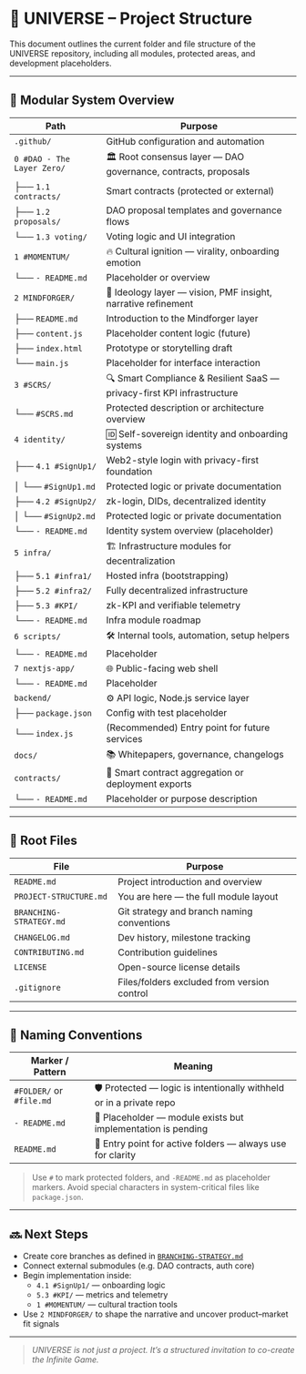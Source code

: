 # 📂 UNIVERSE – Project Structure

This document outlines the current folder and file structure of the UNIVERSE repository, including all modules, protected areas, and development placeholders.

---

## 🔢 Modular System Overview

| Path                                   | Purpose                                                                 |
|----------------------------------------|-------------------------------------------------------------------------|
| `.github/`                             | GitHub configuration and automation                                     |
| `0 #DAO - The Layer Zero/`             | 🏛️ Root consensus layer — DAO governance, contracts, proposals          |
| ├── `1.1 contracts/`                   | Smart contracts (protected or external)                                 |
| ├── `1.2 proposals/`                   | DAO proposal templates and governance flows                             |
| └── `1.3 voting/`                      | Voting logic and UI integration                                         |
| `1 #MOMENTUM/`                         | 🔥 Cultural ignition — virality, onboarding emotion                     |
| └── `- README.md`                      | Placeholder or overview                                                 |
| `2 MINDFORGER/`                        | 🧠 Ideology layer — vision, PMF insight, narrative refinement           |
| ├── `README.md`                        | Introduction to the Mindforger layer                                    |
| ├── `content.js`                       | Placeholder content logic (future)                                      |
| ├── `index.html`                       | Prototype or storytelling draft                                         |
| └── `main.js`                          | Placeholder for interface interaction                                   |
| `3 #SCRS/`                             | 🔍 Smart Compliance & Resilient SaaS — privacy-first KPI infrastructure |
| └── `#SCRS.md`                         | Protected description or architecture overview                          |
| `4 identity/`                          | 🆔 Self-sovereign identity and onboarding systems                        |
| ├── `4.1 #SignUp1/`                    | Web2-style login with privacy-first foundation                          |
| │   └── `#SignUp1.md`                  | Protected logic or private documentation                                |
| ├── `4.2 #SignUp2/`                    | zk-login, DIDs, decentralized identity                                  |
| │   └── `#SignUp2.md`                  | Protected logic or private documentation                                |
| └── `- README.md`                      | Identity system overview (placeholder)                                  |
| `5 infra/`                             | 🏗️ Infrastructure modules for decentralization                         |
| ├── `5.1 #infra1/`                     | Hosted infra (bootstrapping)                                            |
| ├── `5.2 #infra2/`                     | Fully decentralized infrastructure                                      |
| ├── `5.3 #KPI/`                        | zk-KPI and verifiable telemetry                                         |
| └── `- README.md`                      | Infra module roadmap                                                    |
| `6 scripts/`                           | 🛠️ Internal tools, automation, setup helpers                           |
| └── `- README.md`                      | Placeholder                                                             |
| `7 nextjs-app/`                        | 🌐 Public-facing web shell                                              |
| └── `- README.md`                      | Placeholder                                                             |
| `backend/`                             | ⚙️ API logic, Node.js service layer                                     |
| ├── `package.json`                     | Config with test placeholder                                            |
| └── `index.js`                         | (Recommended) Entry point for future services                           |
| `docs/`                                | 📚 Whitepapers, governance, changelogs                                  |
| `contracts/`                           | 🔐 Smart contract aggregation or deployment exports                      |
| └── `- README.md`                      | Placeholder or purpose description                                      |

---

## 📜 Root Files

| File                        | Purpose                                                  |
|-----------------------------|----------------------------------------------------------|
| `README.md`                 | Project introduction and overview                        |
| `PROJECT-STRUCTURE.md`      | You are here — the full module layout                    |
| `BRANCHING-STRATEGY.md`     | Git strategy and branch naming conventions               |
| `CHANGELOG.md`              | Dev history, milestone tracking                          |
| `CONTRIBUTING.md`           | Contribution guidelines                                  |
| `LICENSE`                   | Open-source license details                              |
| `.gitignore`                | Files/folders excluded from version control              |

---

## 🧠 Naming Conventions

| Marker / Pattern           | Meaning                                                                 |
|----------------------------|-------------------------------------------------------------------------|
| `#FOLDER/` or `#file.md`   | 🛡️ Protected — logic is intentionally withheld or in a private repo     |
| `- README.md`              | 📎 Placeholder — module exists but implementation is pending            |
| `README.md`                | 📘 Entry point for active folders — always use for clarity              |

> Use `#` to mark protected folders, and `-README.md` as placeholder markers. Avoid special characters in system-critical files like `package.json`.

---

## 🔜 Next Steps

- Create core branches as defined in [`BRANCHING-STRATEGY.md`](BRANCHING-STRATEGY.md)
- Connect external submodules (e.g. DAO contracts, auth core)
- Begin implementation inside:
  - `4.1 #SignUp1/` — onboarding logic  
  - `5.3 #KPI/` — metrics and telemetry  
  - `1 #MOMENTUM/` — cultural traction tools
- Use `2 MINDFORGER/` to shape the narrative and uncover product–market fit signals

---

> _UNIVERSE is not just a project. It’s a structured invitation to co-create the Infinite Game._
